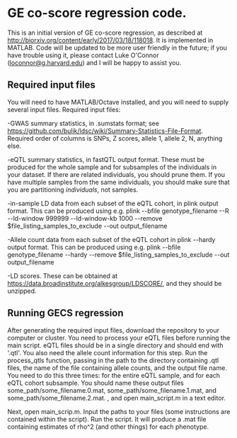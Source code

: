 # GE co-score regression code.
This is an initial version of GE co-score regression, as described at <url>http://biorxiv.org/content/early/2017/03/18/118018</url>. It is implemented in MATLAB. Code will be updated to be more user friendly in the future; if you have trouble using it, please contact Luke O'Connor (loconnor@g.harvard.edu) and I will be happy to assist you.

## Required input files
You will need to have MATLAB/Octave installed, and you will need to supply several input files. Required input files:

-GWAS summary statistics, in .sumstats format; see <url>https://github.com/bulik/ldsc/wiki/Summary-Statistics-File-Format</url>. Required order of columns is SNPs, Z scores, allele 1, allele 2, N, anything else.

-eQTL summary statistics, in fastQTL output format. These must be produced for the whole sample and for subsamples of the individuals in your dataset. If there are related individuals, you should prune them. If you have multiple samples from the same individuals, you should make sure that you are partitioning *individuals*, not samples.

-in-sample LD data from each subset of the eQTL cohort, in plink output format. This can be produced using e.g. plink --bfile genotype_filename --R --ld-window 999999 --ld-window-kb 1000 --remove $file_listing_samples_to_exclude --out output_filename

-Allele count data from each subset of the eQTL cohort in plink --hardy output format. This can be produced using e.g. plink --bfile genotype_filename --hardy --remove $file_listing_samples_to_exclude --out output_filename

-LD scores. These can be obtained at <url>https://data.broadinstitute.org/alkesgroup/LDSCORE/</url>, and they should be unzipped.

## Running GECS regression
After generating the required input files, download the repository to your computer or cluster. You need to process your eQTL files before running the main script. eQTL files should be in a single directory and should end with '.qtl'. You also need the allele count information for this step. Run the process_qtls function, passing in the path to the directory containing .qtl files, the name of the file containing allele counts, and the output file name. You need to do this three times: for the entire eQTL sample, and for each eQTL cohort subsample. You should name these output files some_path/some_filename.0.mat, some_path/some_filename.1.mat, and some_path/some_filename.2.mat.
, and open main_script.m in a text editor. 

Next, open main_scrip.m. Input the paths to your files (some instructions are contained within the script). Run the script. It will produce a .mat file containing estimates of rho^2 (and other things) for each phenotype. 
